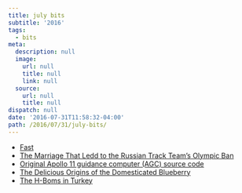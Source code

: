 ```yaml
---
title: july bits
subtitle: '2016'
tags:
  - bits
meta:
  description: null
  image:
    url: null
    title: null
    link: null
  source:
    url: null
    title: null
dispatch: null
date: '2016-07-31T11:58:32-04:00'
path: /2016/07/31/july-bits/
---
```


* [Fast][fast]
* [The Marriage That Ledd to the Russian Track Team’s Olympic Ban][ban]
* [Original Apollo 11 guidance computer (AGC) source code][a11]
* [The Delicious Origins of the Domesticated Blueberry][blue]
* [The H-Boms in Turkey][h]

[fast]: https://fast.com/
[ban]: http://www.nytimes.com/2016/06/22/magazine/the-marriage-that-led-to-the-russian-track-teams-olympic-ban.html?_r=0
[a11]: https://github.com/chrislgarry/Apollo-11
[blue]: http://daily.jstor.org/delicious-origins-of-domesticated-blueberry/
[h]: http://www.newyorker.com/news/news-desk/the-h-bombs-in-turkey
